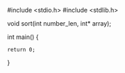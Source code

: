 #include <stdio.h>
#include <stdlib.h>

void sort(int number_len, int* array);

int main()
{


    return 0;
}
